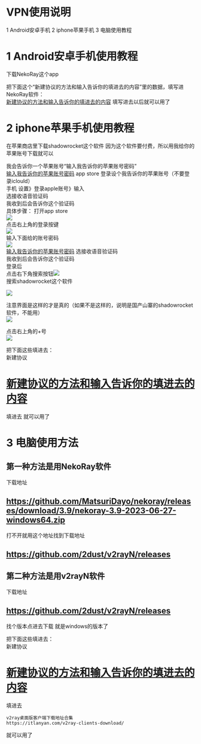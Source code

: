 
# VPN使用说明

1 Android安卓手机
2 iphone苹果手机
3  电脑使用教程  
    
    
    
    
    
    
# 1  Android安卓手机使用教程  
下载NekoRay这个app  
 
                

把下面这个“新建协议的方法和输入告诉你的填进去的内容”里的数据，填写进NekoRay软件：  
[新建协议的方法和输入告诉你的填进去的内容](新建协议的方法和输入告诉你的填进去的内容.md)
填写进去以后就可以用了  
            
       
            
# 2  iphone苹果手机使用教程 


在苹果商店里下载shadowrocket这个软件
因为这个软件要付费，所以用我给你的苹果账号下载就可以

我会告诉你一个苹果账号“输入我告诉你的苹果账号密码”  
[输入我告诉你的苹果账号密码](输入我告诉你的苹果账号密码.md)
app store 登录设个我告诉你的苹果账号（不要登录iclould）  
手机 设置》登录apple账号》输入  
选接收语音验证码  
我收到后会告诉你这个验证码  
具体步骤：
打开app store  
 ![](https://api.transno.com/v3/document_image/667ffd78-cde9-4890-94b5-cfe6aa27c506-10714994.jpg)  
点击右上角的登录按键  
![](https://api.transno.com/v3/document_image/0cd74a08-dab8-47b8-ac3d-374dacd2687e-10714994.jpg)  
输入下面给的账号密码  
![](https://api.transno.com/v3/document_image/3f59a995-a034-4821-b699-9f408facd21e-10714994.jpg)             
[输入我告诉你的苹果账号密码](输入我告诉你的苹果账号密码.md)
选接收语音验证码  
我收到后会告诉你这个验证码  
登录后  
点击右下角搜索按钮![](https://api.transno.com/v3/document_image/435222ae-bb12-4939-a25f-103f9c2bfef2-10714994.jpg)  
搜索shadowrocket这个软件  
                
 ![](https://api.transno.com/v3/document_image/c410215d-a0bf-4cfc-be00-84b1135b245f-10714994.jpg)  
                    
                
注意界面是这样的才是真的（如果不是这样的，说明是国产山寨的shadowrocket软件，不能用）  
 ![](https://api.transno.com/v3/document_image/938d2e74-85ab-4da9-8639-cb82b86b2f80-10714994.jpg)  
                        
                
点击右上角的+号  
![](https://api.transno.com/v3/document_image/706b8876-9048-4490-8d3d-25f85cb5de8e-10714994.jpg)  
  
  
  
把下面这些填进去：  
新建协议
 
            
# [新建协议的方法和输入告诉你的填进去的内容](新建协议的方法和输入告诉你的填进去的内容.md)

填进去
就可以用了  


                    
# 3  电脑使用方法



## 第一种方法是用NekoRay软件 

下载地址
##  https://github.com/MatsuriDayo/nekoray/releases/download/3.9/nekoray-3.9-2023-06-27-windows64.zip
打不开就用这个地址找到下载地址
##  https://github.com/2dust/v2rayN/releases





## 第二种方法是用v2rayN软件 
下载地址
##  https://github.com/2dust/v2rayN/releases
    
找个版本点进去下载
就是windows的版本了

 把下面这些填进去：  
 新建协议
 
            
# [新建协议的方法和输入告诉你的填进去的内容](新建协议的方法和输入告诉你的填进去的内容.md)

 填进去

    v2ray桌面版客户端下载地址合集
    https://itlanyan.com/v2ray-clients-download/











 
 就可以用了  



